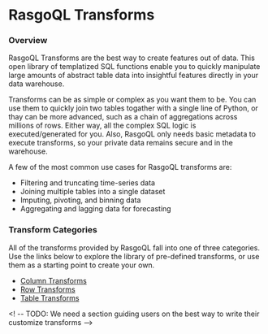 # RasgoQL Transforms
### Overview

RasgoQL Transforms are the best way to create features out of data. This open library of templatized SQL functions enable you to quickly manipulate large amounts of abstract table data into insightful features directly in your data warehouse. 

Transforms can be as simple or complex as you want them to be. You can use them to quickly join two tables togather with a single line of Python, or thay can be more advanced, such as a chain of aggregations across millions of rows. Either way, all the complex SQL logic is executed/generated for you. Also, RasgoQL only needs basic metadata to execute transforms, so your private data remains secure and in the warehouse. 


A few of the most common use cases for RasgoQL transforms are:
* Filtering and truncating time-series data
* Joining multiple tables into a single dataset
* Imputing, pivoting, and binning data
* Aggregating and lagging data for forecasting


### Transform Categories
All of the transforms provided by RasgoQL fall into one of three categories. Use the links below to explore the library of pre-defined transforms, or use them as a starting point to create your own. 

* [Column Transforms](/transforms/column-transforms)
* [Row Transforms](/transforms/row-transforms)
* [Table Transforms](/transforms/table-transforms)


<! -- TODO: We need a section guiding users on the best way to write their customize transforms -->